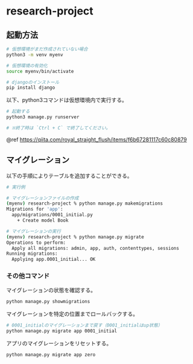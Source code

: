 # research-project

## 起動方法

```bash
# 仮想環境がまだ作成されていない場合
python3 -m venv myenv

# 仮想環境の有効化
source myenv/bin/activate

# djangoのインストール
pip install django
```

以下、python3コマンドは仮想環境内で実行する。

```bash
# 起動する
python3 manage.py runserver

# ※終了時は `Ctrl + C` で終了してください。
```

@ref https://qiita.com/royal_straight_flush/items/f6b67281117c60c80879

## マイグレーション

以下の手順によりテーブルを追加することができる。

```bash
# 実行例

# マイグレーションファイルの作成
(myenv) research-project % python manage.py makemigrations    
Migrations for 'app':
  app/migrations/0001_initial.py
    + Create model Book

# マイグレーションの実行
(myenv) research-project % python manage.py migrate       
Operations to perform:
  Apply all migrations: admin, app, auth, contenttypes, sessions
Running migrations:
  Applying app.0001_initial... OK
```

### その他コマンド

マイグレーションの状態を確認する。
```bash
python manage.py showmigrations
```

マイグレーションを特定の位置までロールバックする。
```bash
# 0001_initialのマイグレーションまで戻す（0001_initialはup状態）
python manage.py migrate app 0001_initial
```

アプリのマイグレーションをリセットする。
```bash
python manage.py migrate app zero
```
